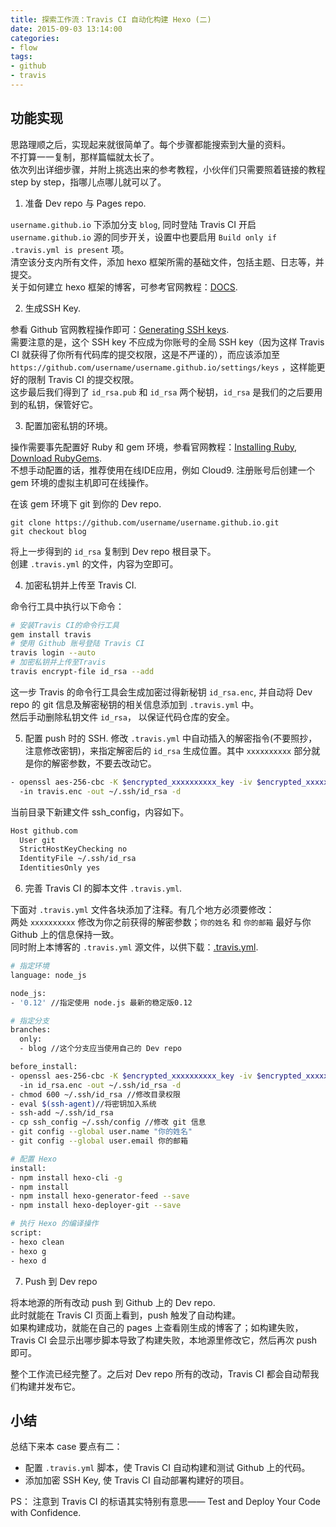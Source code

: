 ```yaml
---
title: 探索工作流：Travis CI 自动化构建 Hexo (二)
date: 2015-09-03 13:14:00
categories:
- flow
tags:
- github
- travis
---
```


## 功能实现

思路理顺之后，实现起来就很简单了。每个步骤都能搜索到大量的资料。  
不打算一一复制，那样篇幅就太长了。  
依次列出详细步骤，并附上挑选出来的参考教程，小伙伴们只需要照着链接的教程 step by step，指哪儿点哪儿就可以了。

1. 准备 Dev repo 与 Pages repo.

  `username.github.io` 下添加分支 `blog`, 同时登陆 Travis CI 开启 `username.github.io` 源的同步开关，设置中也要启用 `Build only if .travis.yml is present` 项。  
  清空该分支内所有文件，添加 hexo 框架所需的基础文件，包括主题、日志等，并提交。  
  关于如何建立 hexo 框架的博客，可参考官网教程：[DOCS](https://hexo.io/docs/).

2. 生成SSH Key.

  参看 Github 官网教程操作即可：[Generating SSH keys](https://help.github.com/articles/generating-ssh-keys/).  
  需要注意的是，这个 SSH key 不应成为你账号的全局 SSH key（因为这样 Travis CI 就获得了你所有代码库的提交权限，这是不严谨的），而应该添加至 `https://github.com/username/username.github.io/settings/keys` ，这样能更好的限制 Travis CI 的提交权限。  
  这步最后我们得到了 `id_rsa.pub` 和 `id_rsa` 两个秘钥，`id_rsa` 是我们的之后要用到的私钥，保管好它。

3. 配置加密私钥的环境。

  操作需要事先配置好 Ruby 和 gem 环境，参看官网教程：[Installing Ruby](https://www.ruby-lang.org/en/documentation/installation/), [Download RubyGems](https://rubygems.org/pages/download).  
  不想手动配置的话，推荐使用在线IDE应用，例如 Cloud9. 注册账号后创建一个 gem 环境的虚拟主机即可在线操作。  

  在该 gem 环境下 git 到你的 Dev repo.

    git clone https://github.com/username/username.github.io.git
    git checkout blog

  将上一步得到的 `id_rsa` 复制到 Dev repo 根目录下。  
  创建 `.travis.yml` 的文件，内容为空即可。

4. 加密私钥并上传至 Travis CI.
  
  命令行工具中执行以下命令：  
  ```bash
  # 安装Travis CI的命令行工具
  gem install travis
  # 使用 Github 账号登陆 Travis CI
  travis login --auto
  # 加密私钥并上传至Travis
  travis encrypt-file id_rsa --add
  ```

  这一步 Travis 的命令行工具会生成加密过得新秘钥 `id_rsa.enc`, 并自动将 Dev repo 的 git 信息及解密秘钥的相关信息添加到 `.travis.yml` 中。  
  然后手动删除私钥文件 `id_rsa`， 以保证代码仓库的安全。

5. 配置 push 时的 SSH.
  修改 `.travis.yml` 中自动插入的解密指令(不要照抄，注意修改密钥)，来指定解密后的 `id_rsa` 生成位置。其中 `xxxxxxxxxx` 部分就是你的解密参数，不要去改动它。
  
  ```bash
  - openssl aes-256-cbc -K $encrypted_xxxxxxxxxx_key -iv $encrypted_xxxxxxxxxx_iv
    -in travis.enc -out ~/.ssh/id_rsa -d
  ```

  当前目录下新建文件 ssh_config，内容如下。

  ```bash
  Host github.com
    User git
    StrictHostKeyChecking no
    IdentityFile ~/.ssh/id_rsa
    IdentitiesOnly yes
  ```

6. 完善 Travis CI 的脚本文件 `.travis.yml`.

  下面对 `.travis.yml` 文件各块添加了注释。有几个地方必须要修改：  
  两处 `xxxxxxxxxx` 修改为你之前获得的解密参数；`你的姓名` 和 `你的邮箱` 最好与你 Github 上的信息保持一致。  
  同时附上本博客的 `.travis.yml` 源文件，以供下载：[.travis.yml](https://raw.githubusercontent.com/v2cc/v2cc.github.io/blog/.travis.yml).

  ```bash
  # 指定环境
  language: node_js
  
  node_js:
  - '0.12' //指定使用 node.js 最新的稳定版0.12
  
  # 指定分支
  branches:
    only:
    - blog //这个分支应当使用自己的 Dev repo
  
  before_install: 
  - openssl aes-256-cbc -K $encrypted_xxxxxxxxxx_key -iv $encrypted_xxxxxxxxxx_iv //注意将xxxx内容修改为你之前获得的解密参数
    -in id_rsa.enc -out ~/.ssh/id_rsa -d
  - chmod 600 ~/.ssh/id_rsa //修改目录权限
  - eval $(ssh-agent)//将密钥加入系统
  - ssh-add ~/.ssh/id_rsa
  - cp ssh_config ~/.ssh/config //修改 git 信息
  - git config --global user.name "你的姓名"
  - git config --global user.email 你的邮箱
  
  # 配置 Hexo
  install:
  - npm install hexo-cli -g
  - npm install
  - npm install hexo-generator-feed --save
  - npm install hexo-deployer-git --save
  
  # 执行 Hexo 的编译操作
  script:
  - hexo clean
  - hexo g
  - hexo d
  ```

7. Push 到 Dev repo

  将本地源的所有改动 push 到 Github 上的 Dev repo.  
  此时就能在 Travis CI 页面上看到，push 触发了自动构建。  
  如果构建成功，就能在自己的 pages 上查看刚生成的博客了；如构建失败，Travis CI 会显示出哪步脚本导致了构建失败，本地源里修改它，然后再次 push 即可。

整个工作流已经完整了。之后对 Dev repo 所有的改动，Travis CI 都会自动帮我们构建并发布它。

## 小结

总结下来本 case 要点有二：

* 配置 `.travis.yml` 脚本，使 Travis CI 自动构建和测试 Github 上的代码。
* 添加加密 SSH Key, 使 Travis CI 自动部署构建好的项目。

PS：
注意到 Travis CI 的标语其实特别有意思—— Test and Deploy Your Code with Confidence.